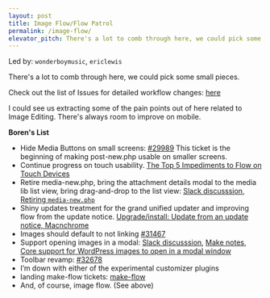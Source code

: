 ```yaml
---
layout: post
title: Image Flow/Flow Patrol
permalink: /image-flow/
elevator_pitch: There's a lot to comb through here, we could pick some small pieces
---
```


Led by: `wonderboymusic`, `ericlewis`

There's a lot to comb through here, we could pick some small pieces.

Check out the list of Issues for detailed workflow changes: [here](https://github.com/ImageFlow/imageflow-plugin/tree/master/Issues)

I could see us extracting some of the pain points out of here related to Image Editing.
There's always room to improve on mobile.

**Boren's List**

* Hide Media Buttons on small screens: [#29989](https://core.trac.wordpress.org/ticket/29989)
This ticket is the beginning of making post-new.php usable on smaller screens.
* Continue progress on touch usability. [The Top 5 Impediments to Flow on Touch Devices](https://make.wordpress.org/flow/2015/06/13/the-top-5-impediments-to-flow-on-touch-devices/)
* Retire media-new.php, bring the attachment details modal to the media lib list view,
bring drag-and-drop to the list view:
[Slack discusssion](https://wordpress.slack.com/archives/core/p1422715825001252),
[Retiring `media-new.php`](https://make.wordpress.org/flow/2015/01/29/retiring-media-new-php/)
* Shiny updates treatment for the grand unified updater and improving flow from
the update notice. [Upgrade/install: Update from an update notice, Macnchrome](https://make.wordpress.org/flow/2015/08/18/upgradeinstall-update-from-an-update-notice-macnchrome/)
* Images should default to not linking [#31467](https://core.trac.wordpress.org/ticket/31467)
* Support opening images in a modal:
[Slack discusssion](https://wordpress.slack.com/archives/core/p1436997541001029),
[Make notes](https://make.wordpress.org/core/2015/07/10/feature-plugin-chat-on-july-14/#comment-26336),
[Core support for WordPress images to open in a modal window](https://make.wordpress.org/flow/2015/02/26/core-support-for-wordpress-images-to-open-in-a-modal-window/)
* Toolbar revamp: [#32678](https://core.trac.wordpress.org/ticket/32678)
* I’m down with either of the experimental customizer plugins
*  landing make-flow tickets: [make-flow](https://core.trac.wordpress.org/query?status=!closed&keywords=~make-flow)
* And, of course, image flow. (See above)